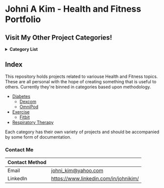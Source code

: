 # Johni A Kim - Health and Fitness Portfolio

## Visit My Other Project Categories!

<details><summary><strong>Category List</strong></summary> 
<br>

[Personal Projects](https://github.com/JohniAKim/PersonalProjects)
  - [Database Architecture and Modeling](https://github.com/JohniAKim/PersonalProjects/DBArchModeling)
  - [Documentation Samples](https://github.com/JohniAKim/PersonalProjects/DocSamples)
  - [Educational](https://github.com/JohniAKim/PersonalProjects/Educational)
  - [Health and Fitness](https://github.com/JohniAKim/PersonalProjects/HealthFitness)
  - [Microsoft Access](https://github.com/JohniAKim/PersonalProjects/MSAccess)
  - [Visualizations](https://github.com/JohniAKim/PersonalProjects/Visualizations)

</details>

## Index

This repository holds projects related to variouse Health and Fitness topics. These are all personal with the hope of creating something that is useful to others. Currently they're binned in categories based upon methodology. 

- [Diabetes]()
  - [Dexcom]()
  - [OmniPod]()
- [Exercise]()
  - [Fitbit]() 
- [Respiratory Therapy]()


Each category has their own variety of projects and should be accompanied by some form of documentation. 


### Contact Me

| Contact Method |  |
| --- | --- |
| Email | johni_kim@yahoo.com |
| LinkedIn | https://www.linkedin.com/in/johnikim/ |
